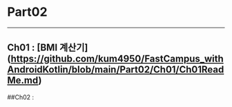 # Part02
---
## Ch01 : [BMI 계산기] (https://github.com/kum4950/FastCampus_withAndroidKotlin/blob/main/Part02/Ch01/Ch01ReadMe.md)

##Ch02 : 

